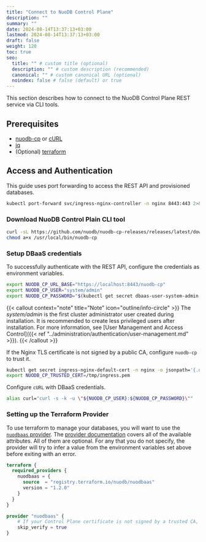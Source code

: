 ```yaml
---
title: "Connect to NuoDB Control Plane"
description: ""
summary: ""
date: 2024-08-14T13:37:13+03:00
lastmod: 2024-08-14T13:37:13+03:00
draft: false
weight: 120
toc: true
seo:
  title: "" # custom title (optional)
  description: "" # custom description (recommended)
  canonical: "" # custom canonical URL (optional)
  noindex: false # false (default) or true
---
```


This section describes how to connect to the NuoDB Control Plane REST service via CLI tools.

## Prerequisites

- [nuodb-cp](https://github.com/nuodb/nuodb-cp-releases/releases/latest/download/nuodb-cp) or [cURL](https://curl.se/download.html)
- [jq](https://jqlang.github.io/jq/download/)
- (Optional) [terraform](https://developer.hashicorp.com/terraform/downloads)

## Access and Authentication

This guide uses port forwarding to access the REST API and provisioned databases.

```sh
kubectl port-forward svc/ingress-nginx-controller -n nginx 8443:443 2>&1 >/dev/null &
```

### Download NuoDB Control Plain CLI tool

```sh
curl -sL https://github.com/nuodb/nuodb-cp-releases/releases/latest/download/nuodb-cp -o /usr/local/bin/nuodb-cp
chmod a+x /usr/local/bin/nuodb-cp
```

### Setup DBaaS credentials

To successfully authenticate with the REST API, configure the credentials as environment variables.

```sh
export NUODB_CP_URL_BASE="https://localhost:8443/nuodb-cp"
export NUODB_CP_USER="system/admin"
export NUODB_CP_PASSWORD="$(kubectl get secret dbaas-user-system-admin -n nuodb-cp-system -o jsonpath='{.data.password}' | base64 -d)"
```

{{< callout context="note" title="Note" icon="outline/info-circle" >}}
The *system/admin* is the first cluster administrator user created during installation.
It is recommended to create less privileged users after installation.
For more information, see [User Management and Access Control]({{< ref "../administration/authentication/user-management.md" >}}).
{{< /callout >}}

If the Nginx TLS certificate is not signed by a public CA, configure `nuodb-cp` to trust it.

```sh
kubectl get secret ingress-nginx-default-cert -n nginx -o jsonpath='{.data.ca\.crt}' | base64 -d > /tmp/ingress.pem
export NUODB_CP_TRUSTED_CERT=/tmp/ingress.pem
```

Configure `cURL` with DBaaS credentials.

```sh
alias curl="curl -s -k -u \"${NUODB_CP_USER}:${NUODB_CP_PASSWORD}\""
```

### Setting up the Terraform Provider

To use terraform to manage your databases, you will want to use the [`nuodbaas` provider](https://registry.terraform.io/providers/nuodb/nuodbaas).
The [provider documentation](https://registry.terraform.io/providers/nuodb/nuodbaas/latest/docs#schema) covers all of the available attributes.
All of them are optional.
For any that you do not specify, the provider will try to infer a value from the environment variables set above before exiting with an error.

```terraform
terraform {
  required_providers {
    nuodbaas = {
      source  = "registry.terraform.io/nuodb/nuodbaas"
      version = "1.2.0"
    }
  }
}

provider "nuodbaas" {
    # If your Control Plane certificate is not signed by a trusted CA, disable certificate validation .
    skip_verify = true
}
```
